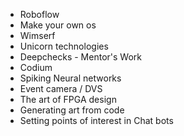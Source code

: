 - Roboflow
- Make your own os
- Wimserf
- Unicorn technologies
- Deepchecks - Mentor's Work
- Codium
- Spiking Neural networks
- Event camera / DVS
- The art of FPGA design
- Generating art from code
- Setting points of interest in Chat bots